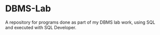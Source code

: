 # DBMS-Lab
A repository for programs done as part of my DBMS lab work, using SQL and executed with SQL Developer.
